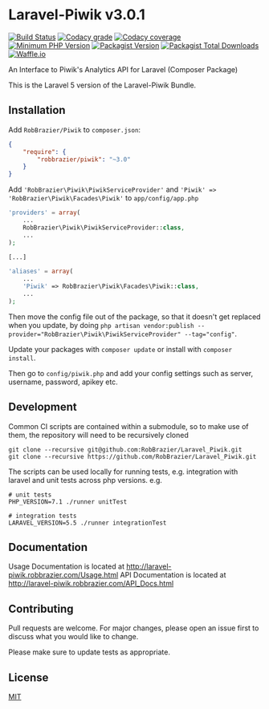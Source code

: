 # Laravel-Piwik v3.0.1

[![Build Status](https://semaphoreci.com/api/v1/robbrazier/laravel_piwik/branches/master/shields_badge.svg)](https://semaphoreci.com/robbrazier/laravel_piwik)
[![Codacy grade](https://img.shields.io/codacy/grade/b91611603d5141e79e5c596ae439242c.svg)](https://www.codacy.com/app/RobBrazier/Laravel_Piwik)
[![Codacy coverage](https://img.shields.io/codacy/coverage/b91611603d5141e79e5c596ae439242c.svg)](https://www.codacy.com/app/RobBrazier/Laravel_Piwik)
[![Minimum PHP Version](https://img.shields.io/badge/php-%3E%3D%205.6-8892BF.svg?style=flat)](https://php.net/)
[![Packagist Version](https://img.shields.io/packagist/v/robbrazier/piwik.svg)](https://packagist.org/packages/robbrazier/piwik)
[![Packagist Total Downloads](https://img.shields.io/packagist/dt/robbrazier/piwik.svg)](https://packagist.org/packages/robbrazier/piwik)
[![Waffle.io](https://img.shields.io/waffle/label/RobBrazier/Laravel_Piwik/in%20progress.svg)](https://waffle.io/RobBrazier/Laravel_Piwik)

An Interface to Piwik's Analytics API for Laravel (Composer Package)

This is the Laravel 5 version of the Laravel-Piwik Bundle.

## Installation
Add `RobBrazier/Piwik` to `composer.json`:

```json
{
    "require": {
        "robbrazier/piwik": "~3.0"
    }
}
```

Add `'RobBrazier\Piwik\PiwikServiceProvider'` and `'Piwik' => 'RobBrazier\Piwik\Facades\Piwik'` to `app/config/app.php`

```php
'providers' = array(
    ...
    RobBrazier\Piwik\PiwikServiceProvider::class,
    ...
);

[...]

'aliases' = array(
    ...
    'Piwik' => RobBrazier\Piwik\Facades\Piwik::class,
    ...
);
```

Then move the config file out of the package, so that it doesn't get replaced when you update, by doing `php artisan vendor:publish --provider="RobBrazier\Piwik\PiwikServiceProvider" --tag="config"`.

Update your packages with `composer update` or install with `composer install`.

Then go to `config/piwik.php` and add your config settings such as server, username, password, apikey etc.

## Development
Common CI scripts are contained within a submodule, so to make use of them, the repository will need to be recursively cloned
```
git clone --recursive git@github.com:RobBrazier/Laravel_Piwik.git
git clone --recursive https://github.com/RobBrazier/Laravel_Piwik.git
```

The scripts can be used locally for running tests, e.g. integration with laravel and unit tests across php versions.
e.g.
```
# unit tests
PHP_VERSION=7.1 ./runner unitTest

# integration tests
LARAVEL_VERSION=5.5 ./runner integrationTest
```

## Documentation
Usage Documentation is located at http://laravel-piwik.robbrazier.com/Usage.html
API Documentation is located at http://laravel-piwik.robbrazier.com/API_Docs.html

## Contributing
Pull requests are welcome. For major changes, please open an issue first
to discuss what you would like to change.

Please make sure to update tests as appropriate.

## License
[MIT](https://choosealicense.com/licenses/mit/)
